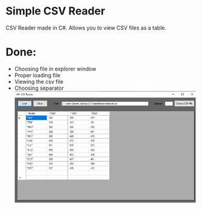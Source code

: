 # Simple CSV Reader
CSV Reader made in C#. Allows you to view CSV files as a table.

# Done:
- Choosing file in explorer window
- Proper loading file
- Viewing the csv file 
- Choosing separator
![alt text](https://github.com/Robakuuu/Simple-CSV-Reader/blob/master/SS2.jpg)

 

